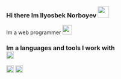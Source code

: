 ### Hi there Im Ilyosbek Norboyev  <img src="https://media3.giphy.com/media/gM5qFksULw54NMWyry/giphy.gif?cid=ecf05e47gmk8n881m8msqwyxze9tzhmvg3ey7zds2lhz2ud9&rid=giphy.gif&ct=s" width="30px"> 
Im a web programmer <img src="https://e7.pngegg.com/pngimages/973/940/png-clipart-laptop-computer-icons-user-programmer-laptop-electronics-computer.png" width="25px">
### Im a languages and tools I work with <br><code><img src="https://w7.pngwing.com/pngs/379/265/png-transparent-web-development-html-logo-web-design-markup-language-web-design-web-design-logo-internet.png" width="20px"></code>
<code><img src="https://w7.pngwing.com/pngs/379/265/png-transparent-web-development-html-logo-web-design-markup-language-web-design-web-design-logo-internet.png" width="20px"></code>
<code><img src="https://w7.pngwing.com/pngs/379/265/png-transparent-web-development-html-logo-web-design-markup-language-web-design-web-design-logo-internet.png" width="20px"></code>
